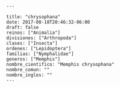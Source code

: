 
      ---

      title: "chrysophana"
      date: 2017-08-18T20:46:32-06:00
      draft: false
      reinos: ["Animalia"]
      divisiones: ["Arthropoda"]
      clases: ["Insecta"]
      ordenes: ["Lepidoptera"]
      familias: ["Nymphalidae"]
      generos: ["Memphis"]
      nombre_cientifico: "Memphis chrysophana"
      nombre_comun: ""
      nombre_ingles: ""
      ---

      